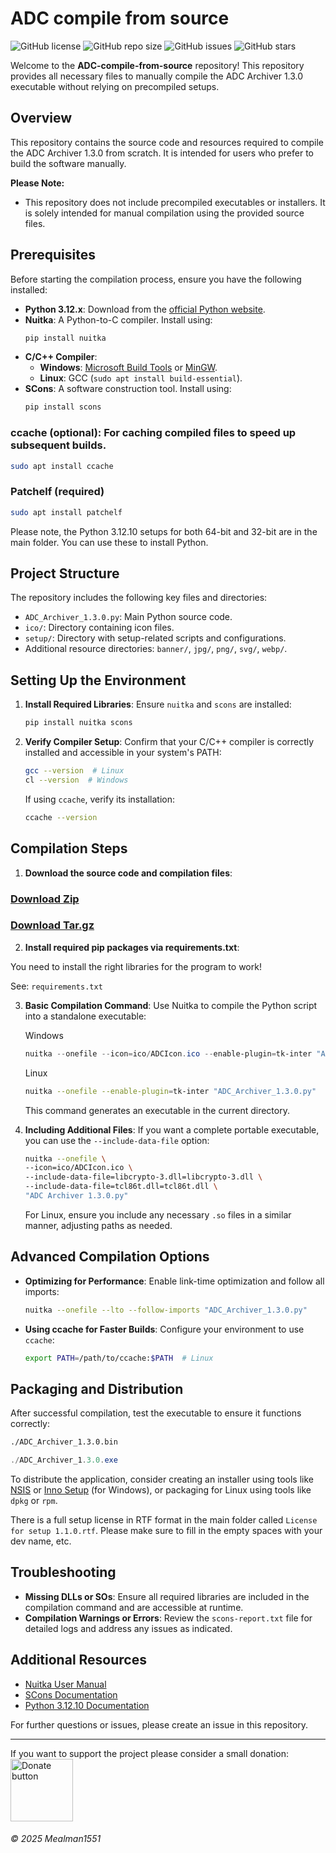 # ADC compile from source

![GitHub license](https://img.shields.io/github/license/Mealman1551/ADC)
![GitHub repo size](https://img.shields.io/github/repo-size/Mealman1551/ADC)
![GitHub issues](https://img.shields.io/github/issues/Mealman1551/ADC)
![GitHub stars](https://img.shields.io/github/stars/Mealman1551/ADC)

Welcome to the **ADC-compile-from-source** repository! This repository provides all necessary files to manually compile the ADC Archiver 1.3.0 executable without relying on precompiled setups.

## Overview

This repository contains the source code and resources required to compile the ADC Archiver 1.3.0 from scratch. It is intended for users who prefer to build the software manually.

**Please Note:**
- This repository does not include precompiled executables or installers. It is solely intended for manual compilation using the provided source files.

## Prerequisites

Before starting the compilation process, ensure you have the following installed:

- **Python 3.12.x**: Download from the [official Python website](https://www.python.org/downloads/).
- **Nuitka**: A Python-to-C compiler. Install using:
  ```sh
  pip install nuitka
  ```
- **C/C++ Compiler**:
  - **Windows**: [Microsoft Build Tools](https://visualstudio.microsoft.com/visual-cpp-build-tools/) or [MinGW](https://www.mingw-w64.org/).
  - **Linux**: GCC (`sudo apt install build-essential`).
- **SCons**: A software construction tool. Install using:
  ```sh
  pip install scons
  ```
### ccache (optional): For caching compiled files to speed up subsequent builds.
```sh
sudo apt install ccache
```

### Patchelf (required)

```sh
sudo apt install patchelf
```

Please note, the Python 3.12.10 setups for both 64-bit and 32-bit are in the main folder. You can use these to install Python.

## Project Structure

The repository includes the following key files and directories:

- `ADC_Archiver_1.3.0.py`: Main Python source code.
- `ico/`: Directory containing icon files.
- `setup/`: Directory with setup-related scripts and configurations.
- Additional resource directories: `banner/`, `jpg/`, `png/`, `svg/`, `webp/`.

## Setting Up the Environment

1. **Install Required Libraries**:
   Ensure `nuitka` and `scons` are installed:
   ```sh
   pip install nuitka scons
   ```

2. **Verify Compiler Setup**:
   Confirm that your C/C++ compiler is correctly installed and accessible in your system's PATH:
   ```sh
   gcc --version  # Linux
   cl --version  # Windows
   ```
   If using `ccache`, verify its installation:
   ```sh
   ccache --version
   ```

## Compilation Steps

1. **Download the source code and compilation files**:

### [Download Zip](https://github.com/Mealman1551/ADC-compile-from-scratch/archive/refs/tags/sourcecode14.zip)

### [Download Tar.gz](https://github.com/Mealman1551/ADC-compile-from-scratch/archive/refs/tags/sourcecode14.tar.gz)


2. **Install required pip packages via requirements.txt**:

You need to install the right libraries for the program to work!

See: `requirements.txt`

3. **Basic Compilation Command**:
   Use Nuitka to compile the Python script into a standalone executable:

   Windows   
   ```powershell
   nuitka --onefile --icon=ico/ADCIcon.ico --enable-plugin=tk-inter "ADC_Archiver_1.3.0.py"
   ```

   Linux
   ```sh
   nuitka --onefile --enable-plugin=tk-inter "ADC_Archiver_1.3.0.py"
   ```
   This command generates an executable in the current directory.

4. **Including Additional Files**:
   If you want a complete portable executable, you can use the `--include-data-file` option:
   ```sh
   nuitka --onefile \
   --icon=ico/ADCIcon.ico \
   --include-data-file=libcrypto-3.dll=libcrypto-3.dll \
   --include-data-file=tcl86t.dll=tcl86t.dll \
   "ADC Archiver 1.3.0.py"
   ```
   For Linux, ensure you include any necessary `.so` files in a similar manner, adjusting paths as needed.

## Advanced Compilation Options

- **Optimizing for Performance**:
  Enable link-time optimization and follow all imports:
  ```sh
  nuitka --onefile --lto --follow-imports "ADC_Archiver_1.3.0.py"
  ```

- **Using ccache for Faster Builds**:
  Configure your environment to use `ccache`:
  ```sh
  export PATH=/path/to/ccache:$PATH  # Linux
  ```

## Packaging and Distribution

After successful compilation, test the executable to ensure it functions correctly:
```sh
./ADC_Archiver_1.3.0.bin
```
``` powershell
./ADC_Archiver_1.3.0.exe
```

To distribute the application, consider creating an installer using tools like [NSIS](https://nsis.sourceforge.io/) or [Inno Setup](https://jrsoftware.org/isinfo.php) (for Windows), or packaging for Linux using tools like `dpkg` or `rpm`.

There is a full setup license in RTF format in the main folder called `License for setup 1.1.0.rtf`. Please make sure to fill in the empty spaces with your dev name, etc.

## Troubleshooting

- **Missing DLLs or SOs**: Ensure all required libraries are included in the compilation command and are accessible at runtime.
- **Compilation Warnings or Errors**: Review the `scons-report.txt` file for detailed logs and address any issues as indicated.

## Additional Resources

- [Nuitka User Manual](https://nuitka.net/doc/user-manual.html)
- [SCons Documentation](https://scons.org/doc.html)
- [Python 3.12.10 Documentation](https://docs.python.org/3.12/)

For further questions or issues, please create an issue in this repository.

---

If you want to support the project please consider a small donation: <a href="https://www.paypal.com/donate/?hosted_button_id=LEE83CJJ2BEJC">
	<img src="https://centerproject.org/wp-content/uploads/2021/11/paypal-donate-button-high-quality-png-1_orig.png" alt="Donate button" width="100"/>
</a>

###### © 2025 Mealman1551
